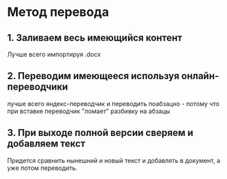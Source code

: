 # Метод перевода

## 1. Заливаем весь имеющийся контент <a id="1-zalivaem-ves-imeyushiisya-kontent"></a>

Лучше всего импортируя .docx

## 2. Переводим имеющееся используя онлайн-переводчики <a id="2-perevodim-imeyusheesya-ispolzuya-onlain-perevodchiki"></a>

лучше всего яндекс-переводчик и переводить поабзацно - потому что при вставке переводчик "ломает" разбивку на абзацы

## 3. При выходе полной версии сверяем и добавляем текст <a id="3-pri-vykhode-polnoi-versii-sveryaem-i-dobavlyaem-tekst"></a>

Придется сравнить нынешний и новый текст и добавлять в документ, а уже потом переводить.

##  <a id="3-pri-vykhode-polnoi-versii-sveryaem-i-dobavlyaem-tekst"></a>

​

